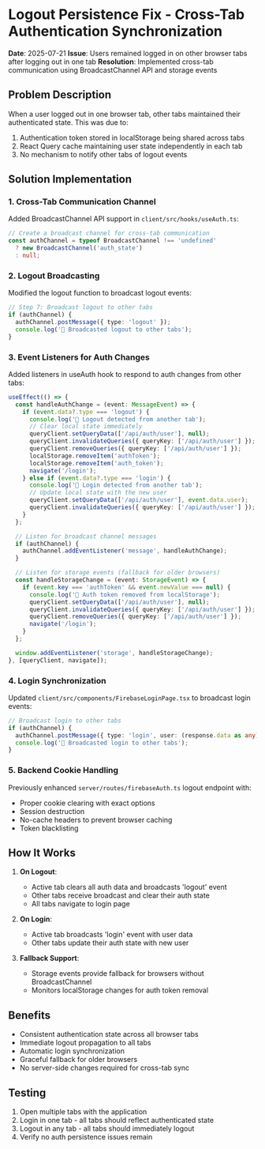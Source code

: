 # Logout Persistence Fix - Cross-Tab Authentication Synchronization

**Date**: 2025-07-21
**Issue**: Users remained logged in on other browser tabs after logging out in one tab
**Resolution**: Implemented cross-tab communication using BroadcastChannel API and storage events

## Problem Description

When a user logged out in one browser tab, other tabs maintained their authenticated state. This was due to:
1. Authentication token stored in localStorage being shared across tabs
2. React Query cache maintaining user state independently in each tab
3. No mechanism to notify other tabs of logout events

## Solution Implementation

### 1. Cross-Tab Communication Channel

Added BroadcastChannel API support in `client/src/hooks/useAuth.ts`:

```typescript
// Create a broadcast channel for cross-tab communication
const authChannel = typeof BroadcastChannel !== 'undefined' 
  ? new BroadcastChannel('auth_state') 
  : null;
```

### 2. Logout Broadcasting

Modified the logout function to broadcast logout events:

```typescript
// Step 7: Broadcast logout to other tabs
if (authChannel) {
  authChannel.postMessage({ type: 'logout' });
  console.log('📡 Broadcasted logout to other tabs');
}
```

### 3. Event Listeners for Auth Changes

Added listeners in useAuth hook to respond to auth changes from other tabs:

```typescript
useEffect(() => {
  const handleAuthChange = (event: MessageEvent) => {
    if (event.data?.type === 'logout') {
      console.log('🔄 Logout detected from another tab');
      // Clear local state immediately
      queryClient.setQueryData(['/api/auth/user'], null);
      queryClient.invalidateQueries({ queryKey: ['/api/auth/user'] });
      queryClient.removeQueries({ queryKey: ['/api/auth/user'] });
      localStorage.removeItem('authToken');
      localStorage.removeItem('auth_token');
      navigate('/login');
    } else if (event.data?.type === 'login') {
      console.log('🔄 Login detected from another tab');
      // Update local state with the new user
      queryClient.setQueryData(['/api/auth/user'], event.data.user);
      queryClient.invalidateQueries({ queryKey: ['/api/auth/user'] });
    }
  };

  // Listen for broadcast channel messages
  if (authChannel) {
    authChannel.addEventListener('message', handleAuthChange);
  }

  // Listen for storage events (fallback for older browsers)
  const handleStorageChange = (event: StorageEvent) => {
    if (event.key === 'authToken' && event.newValue === null) {
      console.log('🔄 Auth token removed from localStorage');
      queryClient.setQueryData(['/api/auth/user'], null);
      queryClient.invalidateQueries({ queryKey: ['/api/auth/user'] });
      queryClient.removeQueries({ queryKey: ['/api/auth/user'] });
      navigate('/login');
    }
  };

  window.addEventListener('storage', handleStorageChange);
}, [queryClient, navigate]);
```

### 4. Login Synchronization

Updated `client/src/components/FirebaseLoginPage.tsx` to broadcast login events:

```typescript
// Broadcast login to other tabs
if (authChannel) {
  authChannel.postMessage({ type: 'login', user: (response.data as any).user });
  console.log('📡 Broadcasted login to other tabs');
}
```

### 5. Backend Cookie Handling

Previously enhanced `server/routes/firebaseAuth.ts` logout endpoint with:
- Proper cookie clearing with exact options
- Session destruction
- No-cache headers to prevent browser caching
- Token blacklisting

## How It Works

1. **On Logout**:
   - Active tab clears all auth data and broadcasts 'logout' event
   - Other tabs receive broadcast and clear their auth state
   - All tabs navigate to login page

2. **On Login**:
   - Active tab broadcasts 'login' event with user data
   - Other tabs update their auth state with new user

3. **Fallback Support**:
   - Storage events provide fallback for browsers without BroadcastChannel
   - Monitors localStorage changes for auth token removal

## Benefits

- Consistent authentication state across all browser tabs
- Immediate logout propagation to all tabs
- Automatic login synchronization
- Graceful fallback for older browsers
- No server-side changes required for cross-tab sync

## Testing

1. Open multiple tabs with the application
2. Login in one tab - all tabs should reflect authenticated state
3. Logout in any tab - all tabs should immediately logout
4. Verify no auth persistence issues remain